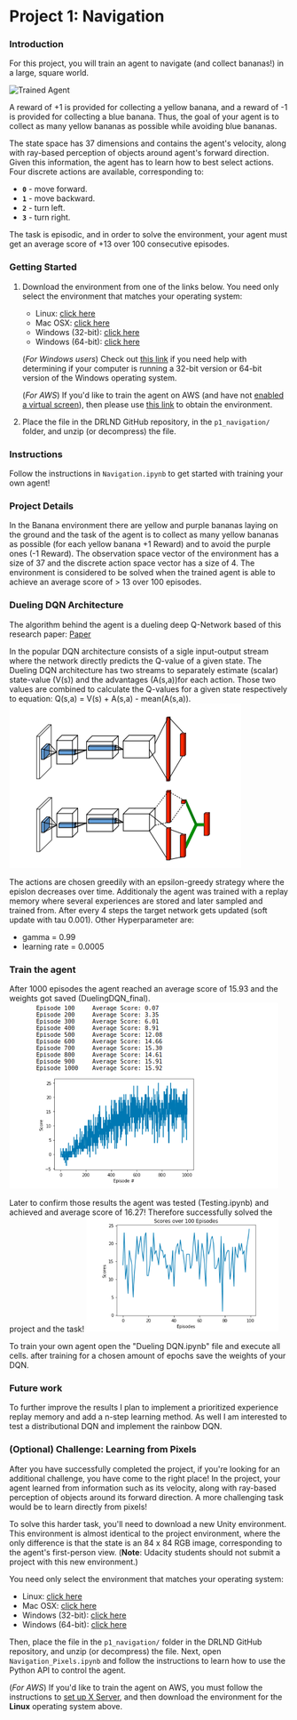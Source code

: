 [//]: # (Image References)

[image1]: https://user-images.githubusercontent.com/10624937/42135619-d90f2f28-7d12-11e8-8823-82b970a54d7e.gif "Trained Agent"

# Project 1: Navigation

### Introduction

For this project, you will train an agent to navigate (and collect bananas!) in a large, square world.  

![Trained Agent][image1]

A reward of +1 is provided for collecting a yellow banana, and a reward of -1 is provided for collecting a blue banana.  Thus, the goal of your agent is to collect as many yellow bananas as possible while avoiding blue bananas.  

The state space has 37 dimensions and contains the agent's velocity, along with ray-based perception of objects around agent's forward direction.  Given this information, the agent has to learn how to best select actions.  Four discrete actions are available, corresponding to:
- **`0`** - move forward.
- **`1`** - move backward.
- **`2`** - turn left.
- **`3`** - turn right.

The task is episodic, and in order to solve the environment, your agent must get an average score of +13 over 100 consecutive episodes.

### Getting Started

1. Download the environment from one of the links below.  You need only select the environment that matches your operating system:
    - Linux: [click here](https://s3-us-west-1.amazonaws.com/udacity-drlnd/P1/Banana/Banana_Linux.zip)
    - Mac OSX: [click here](https://s3-us-west-1.amazonaws.com/udacity-drlnd/P1/Banana/Banana.app.zip)
    - Windows (32-bit): [click here](https://s3-us-west-1.amazonaws.com/udacity-drlnd/P1/Banana/Banana_Windows_x86.zip)
    - Windows (64-bit): [click here](https://s3-us-west-1.amazonaws.com/udacity-drlnd/P1/Banana/Banana_Windows_x86_64.zip)
    
    (_For Windows users_) Check out [this link](https://support.microsoft.com/en-us/help/827218/how-to-determine-whether-a-computer-is-running-a-32-bit-version-or-64) if you need help with determining if your computer is running a 32-bit version or 64-bit version of the Windows operating system.

    (_For AWS_) If you'd like to train the agent on AWS (and have not [enabled a virtual screen](https://github.com/Unity-Technologies/ml-agents/blob/master/docs/Training-on-Amazon-Web-Service.md)), then please use [this link](https://s3-us-west-1.amazonaws.com/udacity-drlnd/P1/Banana/Banana_Linux_NoVis.zip) to obtain the environment.

2. Place the file in the DRLND GitHub repository, in the `p1_navigation/` folder, and unzip (or decompress) the file. 

### Instructions

Follow the instructions in `Navigation.ipynb` to get started with training your own agent!  

### Project Details 

In the Banana environment there are yellow and purple bananas laying on the ground and the task of the agent is to collect as many yellow bananas as possible (for each yellow banana +1 Reward) and to avoid the purple ones (-1 Reward).
The observation space vector of the environment has a size of 37 and the discrete action space vector has a size of 4.
The environment is considered to be solved when the trained agent is able to achieve an average score of > 13 over 100 episodes.


### Dueling DQN Architecture

The algorithm behind the agent is a dueling deep Q-Network based of this research paper: [Paper](https://arxiv.org/abs/1511.06581)

In the popular DQN architecture consists of a sigle input-output stream where the network directly predicts the Q-value of a given state. The Dueling DQN architecture has two streams to separately estimate (scalar) state-value (V(s)) and the advantages (A(s,a))for each action. Those two values are combined to calculate the Q-values for a given state respectively to equation: Q(s,a) = V(s) + A(s,a) - mean(A(s,a)).
![Agent Architecture](Imgs/DuelingDQN.png)

The actions are chosen greedily with an epsilon-greedy strategy where the epislon decreases over time. Additionaly the agent was trained with a replay memory where several experiences are stored and later sampled and trained from. After every 4 steps the target network gets updated (soft update with tau 0.001).
Other Hyperparameter are:
- gamma =  0.99
- learning rate = 0.0005


### Train the agent 

After 1000 episodes the agent reached an average score of 15.93 and the weights got saved (DuelingDQN_final).
![Trained Agent](Imgs/history.png)

Later to confirm those results the agent was tested (Testing.ipynb) and achieved and average score of 16.27! Therefore successfully solved the project and the task! 
![testing](Imgs/testing.png)


To train your own agent open the "Dueling DQN.ipynb" file and execute all cells. after training for a chosen amount of epochs save the weights of your DQN.

### Future work

To further improve the results I plan to implement a prioritized experience replay memory and add a n-step learning method.
As well I am interested to test a distributional DQN and implement the rainbow DQN.

### (Optional) Challenge: Learning from Pixels

After you have successfully completed the project, if you're looking for an additional challenge, you have come to the right place!  In the project, your agent learned from information such as its velocity, along with ray-based perception of objects around its forward direction.  A more challenging task would be to learn directly from pixels!

To solve this harder task, you'll need to download a new Unity environment.  This environment is almost identical to the project environment, where the only difference is that the state is an 84 x 84 RGB image, corresponding to the agent's first-person view.  (**Note**: Udacity students should not submit a project with this new environment.)

You need only select the environment that matches your operating system:
- Linux: [click here](https://s3-us-west-1.amazonaws.com/udacity-drlnd/P1/Banana/VisualBanana_Linux.zip)
- Mac OSX: [click here](https://s3-us-west-1.amazonaws.com/udacity-drlnd/P1/Banana/VisualBanana.app.zip)
- Windows (32-bit): [click here](https://s3-us-west-1.amazonaws.com/udacity-drlnd/P1/Banana/VisualBanana_Windows_x86.zip)
- Windows (64-bit): [click here](https://s3-us-west-1.amazonaws.com/udacity-drlnd/P1/Banana/VisualBanana_Windows_x86_64.zip)

Then, place the file in the `p1_navigation/` folder in the DRLND GitHub repository, and unzip (or decompress) the file.  Next, open `Navigation_Pixels.ipynb` and follow the instructions to learn how to use the Python API to control the agent.

(_For AWS_) If you'd like to train the agent on AWS, you must follow the instructions to [set up X Server](https://github.com/Unity-Technologies/ml-agents/blob/master/docs/Training-on-Amazon-Web-Service.md), and then download the environment for the **Linux** operating system above.
